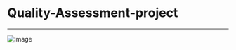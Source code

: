 # Quality-Assessment-project
------------------------------------------------------------------------------------------------------------------------
![image](https://github.com/Arash-Kamboj/Quality-Assessment-project/assets/156613048/a653d6c1-664d-4ce5-9cdc-a7419bad2721)
